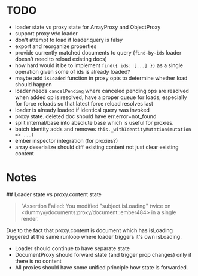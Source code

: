 # TODO

* loader state vs proxy state for ArrayProxy and ObjectProxy
* support proxy w/o loader
* don't attempt to load if loader.query is falsy
* export and reorganize properties
* provide currently matched documents to query (`find-by-ids` loader doesn't need to reload existing docs)
* how hard would it be to implement `find({ ids: [...] })` as a single operation given some of ids is already loaded?
* maybe add `isLoaded` function in proxy opts to determine whether load should happen
* loader needs `cancelPending` where canceled pending ops are resolved when added op is resolved, have a proper queue for loads, especially for force reloads so that latest force reload resolves last
* loader is already loaded if identical query was invoked
* proxy state. deleted doc should have err.error=not_found
* split internal/base into absolute base which is useful for proxies.
* batch identity adds and removes `this._withIdentityMutation(mutation => ...)`
* ember inspector integration (for proxies?)
* array deserialize should diff existing content not just clear existing content

# Notes

## Loader state vs proxy.content state

> "Assertion Failed: You modified "subject.isLoading" twice on <dummy@documents:proxy/document::ember484> in a single render.

Due to the fact that proxy.content is document which has isLoading triggered at the same runloop where loader triggers it's own isLoading.

* Loader should continue to have separate state
* DocumentProxy should forward state (and trigger prop changes) only if there is no content
* All proxies should have some unified principle how state is forwarded.
